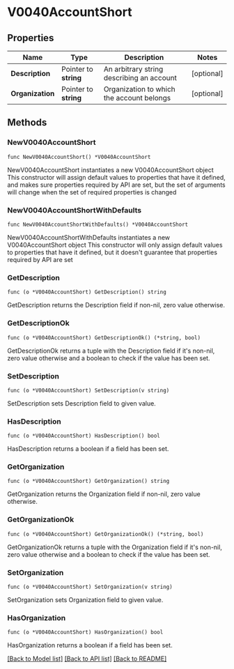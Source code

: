 # V0040AccountShort

## Properties

Name | Type | Description | Notes
------------ | ------------- | ------------- | -------------
**Description** | Pointer to **string** | An arbitrary string describing an account | [optional] 
**Organization** | Pointer to **string** | Organization to which the account belongs | [optional] 

## Methods

### NewV0040AccountShort

`func NewV0040AccountShort() *V0040AccountShort`

NewV0040AccountShort instantiates a new V0040AccountShort object
This constructor will assign default values to properties that have it defined,
and makes sure properties required by API are set, but the set of arguments
will change when the set of required properties is changed

### NewV0040AccountShortWithDefaults

`func NewV0040AccountShortWithDefaults() *V0040AccountShort`

NewV0040AccountShortWithDefaults instantiates a new V0040AccountShort object
This constructor will only assign default values to properties that have it defined,
but it doesn't guarantee that properties required by API are set

### GetDescription

`func (o *V0040AccountShort) GetDescription() string`

GetDescription returns the Description field if non-nil, zero value otherwise.

### GetDescriptionOk

`func (o *V0040AccountShort) GetDescriptionOk() (*string, bool)`

GetDescriptionOk returns a tuple with the Description field if it's non-nil, zero value otherwise
and a boolean to check if the value has been set.

### SetDescription

`func (o *V0040AccountShort) SetDescription(v string)`

SetDescription sets Description field to given value.

### HasDescription

`func (o *V0040AccountShort) HasDescription() bool`

HasDescription returns a boolean if a field has been set.

### GetOrganization

`func (o *V0040AccountShort) GetOrganization() string`

GetOrganization returns the Organization field if non-nil, zero value otherwise.

### GetOrganizationOk

`func (o *V0040AccountShort) GetOrganizationOk() (*string, bool)`

GetOrganizationOk returns a tuple with the Organization field if it's non-nil, zero value otherwise
and a boolean to check if the value has been set.

### SetOrganization

`func (o *V0040AccountShort) SetOrganization(v string)`

SetOrganization sets Organization field to given value.

### HasOrganization

`func (o *V0040AccountShort) HasOrganization() bool`

HasOrganization returns a boolean if a field has been set.


[[Back to Model list]](../README.md#documentation-for-models) [[Back to API list]](../README.md#documentation-for-api-endpoints) [[Back to README]](../README.md)


